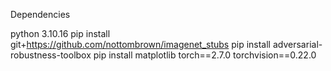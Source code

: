 
Dependencies

python 3.10.16
pip install git+https://github.com/nottombrown/imagenet_stubs
pip install adversarial-robustness-toolbox
pip install matplotlib
torch==2.7.0
torchvision==0.22.0
